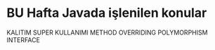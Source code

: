 # BU Hafta Javada işlenilen konular

KALITIM
SUPER KULLANIMI
METHOD OVERRIDING
POLYMORPHISM
INTERFACE
